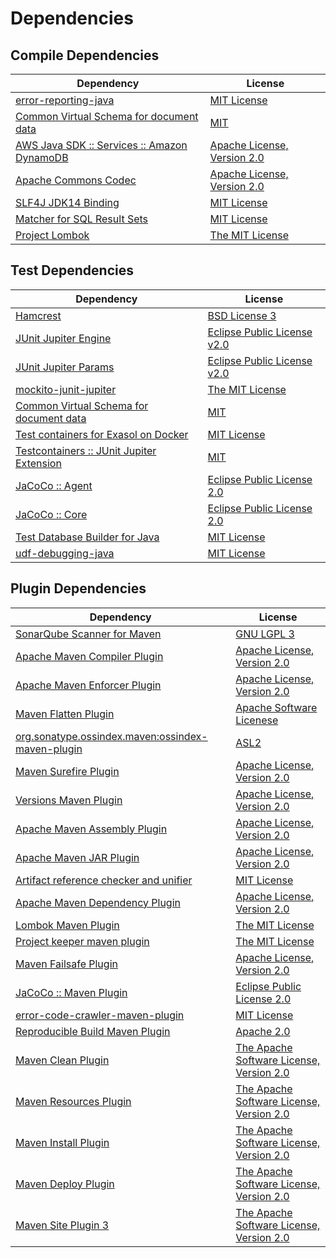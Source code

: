 <!-- @formatter:off -->
# Dependencies

## Compile Dependencies

| Dependency                                       | License                          |
| ------------------------------------------------ | -------------------------------- |
| [error-reporting-java][0]                        | [MIT License][1]                 |
| [Common Virtual Schema for document data][2]     | [MIT][3]                         |
| [AWS Java SDK :: Services :: Amazon DynamoDB][4] | [Apache License, Version 2.0][5] |
| [Apache Commons Codec][6]                        | [Apache License, Version 2.0][7] |
| [SLF4J JDK14 Binding][8]                         | [MIT License][9]                 |
| [Matcher for SQL Result Sets][10]                | [MIT License][11]                |
| [Project Lombok][12]                             | [The MIT License][13]            |

## Test Dependencies

| Dependency                                      | License                           |
| ----------------------------------------------- | --------------------------------- |
| [Hamcrest][14]                                  | [BSD License 3][15]               |
| [JUnit Jupiter Engine][16]                      | [Eclipse Public License v2.0][17] |
| [JUnit Jupiter Params][16]                      | [Eclipse Public License v2.0][17] |
| [mockito-junit-jupiter][18]                     | [The MIT License][19]             |
| [Common Virtual Schema for document data][2]    | [MIT][3]                          |
| [Test containers for Exasol on Docker][20]      | [MIT License][21]                 |
| [Testcontainers :: JUnit Jupiter Extension][22] | [MIT][23]                         |
| [JaCoCo :: Agent][24]                           | [Eclipse Public License 2.0][25]  |
| [JaCoCo :: Core][24]                            | [Eclipse Public License 2.0][25]  |
| [Test Database Builder for Java][26]            | [MIT License][27]                 |
| [udf-debugging-java][28]                        | [MIT License][29]                 |

## Plugin Dependencies

| Dependency                                              | License                                        |
| ------------------------------------------------------- | ---------------------------------------------- |
| [SonarQube Scanner for Maven][30]                       | [GNU LGPL 3][31]                               |
| [Apache Maven Compiler Plugin][32]                      | [Apache License, Version 2.0][7]               |
| [Apache Maven Enforcer Plugin][33]                      | [Apache License, Version 2.0][7]               |
| [Maven Flatten Plugin][34]                              | [Apache Software Licenese][7]                  |
| [org.sonatype.ossindex.maven:ossindex-maven-plugin][35] | [ASL2][36]                                     |
| [Maven Surefire Plugin][37]                             | [Apache License, Version 2.0][7]               |
| [Versions Maven Plugin][38]                             | [Apache License, Version 2.0][7]               |
| [Apache Maven Assembly Plugin][39]                      | [Apache License, Version 2.0][7]               |
| [Apache Maven JAR Plugin][40]                           | [Apache License, Version 2.0][7]               |
| [Artifact reference checker and unifier][41]            | [MIT License][42]                              |
| [Apache Maven Dependency Plugin][43]                    | [Apache License, Version 2.0][7]               |
| [Lombok Maven Plugin][44]                               | [The MIT License][3]                           |
| [Project keeper maven plugin][45]                       | [The MIT License][46]                          |
| [Maven Failsafe Plugin][47]                             | [Apache License, Version 2.0][7]               |
| [JaCoCo :: Maven Plugin][48]                            | [Eclipse Public License 2.0][25]               |
| [error-code-crawler-maven-plugin][49]                   | [MIT License][50]                              |
| [Reproducible Build Maven Plugin][51]                   | [Apache 2.0][36]                               |
| [Maven Clean Plugin][52]                                | [The Apache Software License, Version 2.0][36] |
| [Maven Resources Plugin][53]                            | [The Apache Software License, Version 2.0][36] |
| [Maven Install Plugin][54]                              | [The Apache Software License, Version 2.0][36] |
| [Maven Deploy Plugin][55]                               | [The Apache Software License, Version 2.0][36] |
| [Maven Site Plugin 3][56]                               | [The Apache Software License, Version 2.0][36] |

[0]: https://github.com/exasol/error-reporting-java/
[1]: https://github.com/exasol/error-reporting-java/blob/main/LICENSE
[2]: https://github.com/exasol/virtual-schema-common-document/
[3]: https://opensource.org/licenses/MIT
[4]: https://aws.amazon.com/sdkforjava
[5]: https://aws.amazon.com/apache2.0
[6]: https://commons.apache.org/proper/commons-codec/
[7]: https://www.apache.org/licenses/LICENSE-2.0.txt
[8]: http://www.slf4j.org
[9]: http://www.opensource.org/licenses/mit-license.php
[10]: https://github.com/exasol/hamcrest-resultset-matcher/
[11]: https://github.com/exasol/hamcrest-resultset-matcher/blob/main/LICENSE
[12]: https://projectlombok.org
[13]: https://projectlombok.org/LICENSE
[14]: http://hamcrest.org/JavaHamcrest/
[15]: http://opensource.org/licenses/BSD-3-Clause
[16]: https://junit.org/junit5/
[17]: https://www.eclipse.org/legal/epl-v20.html
[18]: https://github.com/mockito/mockito
[19]: https://github.com/mockito/mockito/blob/main/LICENSE
[20]: https://github.com/exasol/exasol-testcontainers/
[21]: https://github.com/exasol/exasol-testcontainers/blob/main/LICENSE
[22]: https://testcontainers.org
[23]: http://opensource.org/licenses/MIT
[24]: https://www.eclemma.org/jacoco/index.html
[25]: https://www.eclipse.org/legal/epl-2.0/
[26]: https://github.com/exasol/test-db-builder-java/
[27]: https://github.com/exasol/test-db-builder-java/blob/main/LICENSE
[28]: https://github.com/exasol/udf-debugging-java/
[29]: https://github.com/exasol/udf-debugging-java/blob/main/LICENSE
[30]: http://sonarsource.github.io/sonar-scanner-maven/
[31]: http://www.gnu.org/licenses/lgpl.txt
[32]: https://maven.apache.org/plugins/maven-compiler-plugin/
[33]: https://maven.apache.org/enforcer/maven-enforcer-plugin/
[34]: https://www.mojohaus.org/flatten-maven-plugin/
[35]: https://sonatype.github.io/ossindex-maven/maven-plugin/
[36]: http://www.apache.org/licenses/LICENSE-2.0.txt
[37]: https://maven.apache.org/surefire/maven-surefire-plugin/
[38]: https://www.mojohaus.org/versions/versions-maven-plugin/
[39]: https://maven.apache.org/plugins/maven-assembly-plugin/
[40]: https://maven.apache.org/plugins/maven-jar-plugin/
[41]: https://github.com/exasol/artifact-reference-checker-maven-plugin/
[42]: https://github.com/exasol/artifact-reference-checker-maven-plugin/blob/main/LICENSE
[43]: https://maven.apache.org/plugins/maven-dependency-plugin/
[44]: https://anthonywhitford.com/lombok.maven/lombok-maven-plugin/
[45]: https://github.com/exasol/project-keeper/
[46]: https://github.com/exasol/project-keeper/blob/main/LICENSE
[47]: https://maven.apache.org/surefire/maven-failsafe-plugin/
[48]: https://www.jacoco.org/jacoco/trunk/doc/maven.html
[49]: https://github.com/exasol/error-code-crawler-maven-plugin/
[50]: https://github.com/exasol/error-code-crawler-maven-plugin/blob/main/LICENSE
[51]: http://zlika.github.io/reproducible-build-maven-plugin
[52]: http://maven.apache.org/plugins/maven-clean-plugin/
[53]: http://maven.apache.org/plugins/maven-resources-plugin/
[54]: http://maven.apache.org/plugins/maven-install-plugin/
[55]: http://maven.apache.org/plugins/maven-deploy-plugin/
[56]: http://maven.apache.org/plugins/maven-site-plugin/
